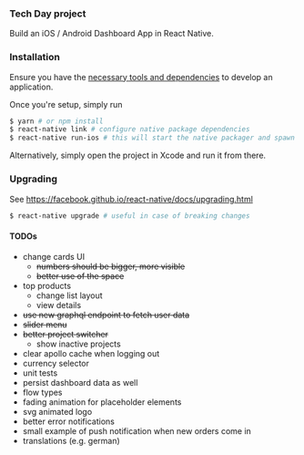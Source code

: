 ### Tech Day project
Build an iOS / Android Dashboard App in React Native.

### Installation
Ensure you have the [necessary tools and dependencies](https://facebook.github.io/react-native/docs/getting-started.html) to develop an application.

Once you're setup, simply run

```bash
$ yarn # or npm install
$ react-native link # configure native package dependencies
$ react-native run-ios # this will start the native packager and spawn the iOS simulator
```

Alternatively, simply open the project in Xcode and run it from there.

### Upgrading

See https://facebook.github.io/react-native/docs/upgrading.html

```bash
$ react-native upgrade # useful in case of breaking changes
```

#### TODOs
- change cards UI
  - ~~numbers should be bigger, more visible~~
  - ~~better use of the space~~
- top products
  - change list layout
  - view details
- ~~use new graphql endpoint to fetch user data~~
- ~~slider menu~~
- ~~better project switcher~~
  - show inactive projects
- clear apollo cache when logging out
- currency selector
- unit tests
- persist dashboard data as well
- flow types
- fading animation for placeholder elements
- svg animated logo
- better error notifications
- small example of push notification when new orders come in
- translations (e.g. german)

